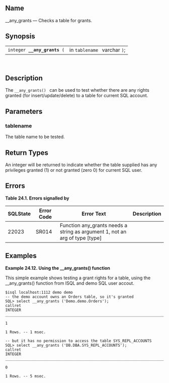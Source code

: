 <div>

<div>

</div>

<div>

## Name

\_\_any_grants — Checks a table for grants.

</div>

<div>

## Synopsis

<div>

|                                  |                              |
|----------------------------------|------------------------------|
| `integer `**`__any_grants`**` (` | in `tablename ` varchar `)`; |

<div>

 

</div>

</div>

</div>

<div>

## Description

The `__any_grants() ` can be used to test whether there are any rights
granted (for insert/update/delete) to a table for current SQL account.

</div>

<div>

## Parameters

<div>

### tablename

The table name to be tested.

</div>

</div>

<div>

## Return Types

An integer will be returned to indicate whether the table supplied has
any privileges granted (1) or not granted (zero 0) for current SQL user.

</div>

<div>

## Errors

<div>

**Table 24.1. Errors signalled by**

<div>

| SQLState                              | Error Code                            | Error Text                                                                                                    | Description |
|---------------------------------------|---------------------------------------|---------------------------------------------------------------------------------------------------------------|-------------|
| <span class="errorcode">22023 </span> | <span class="errorcode">SR014 </span> | <span class="errortext">Function any_grants needs a string as argument 1, not an arg of type \[type\] </span> |             |

</div>

</div>

  

</div>

<div>

## Examples

<div>

**Example 24.12. Using the \_\_any_grants() function**

<div>

This simple example shows testing a grant rights for a table, using the
\_\_any_grants() function from ISQL and demo SQL user accout.

``` screen
$isql localhost:1112 demo demo
-- the demo account owns an Orders table, so it's granted
SQL> select __any_grants ('Demo.demo.Orders');
callret
INTEGER
_______________________________________________________________________________

1

1 Rows. -- 1 msec.

-- but it has no permission to access the table SYS_REPL_ACCOUNTS
SQL> select __any_grants ('DB.DBA.SYS_REPL_ACCOUNTS');
callret
INTEGER
_______________________________________________________________________________

0

1 Rows. -- 5 msec.
```

</div>

</div>

  

</div>

</div>
